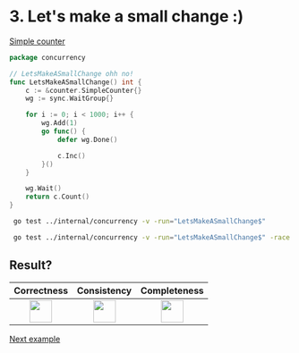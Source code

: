 # 3. Let's make a small change :)

[Simple counter](counter/simple.md)

```go
package concurrency

// LetsMakeASmallChange ohh no!
func LetsMakeASmallChange() int {
	c := &counter.SimpleCounter{}
	wg := sync.WaitGroup{}

	for i := 0; i < 1000; i++ {
		wg.Add(1)
		go func() {
			defer wg.Done()

			c.Inc()
		}()
	}

	wg.Wait()
	return c.Count()
}
```

```bash
 go test ../internal/concurrency -v -run="LetsMakeASmallChange$" 
```

```bash
 go test ../internal/concurrency -v -run="LetsMakeASmallChange$" -race 
```

## Result?

|                                                 Correctness                                                 |                                                 Consistency                                                 |                                                Completeness                                                 |
|:-----------------------------------------------------------------------------------------------------------:|:-----------------------------------------------------------------------------------------------------------:|:-----------------------------------------------------------------------------------------------------------:|
| <img height="40" src="/Users/RGurevitch/workspace/talk/golang-concurrency/docs/images/yes.png" width="40"/> | <img height="40" src="/Users/RGurevitch/workspace/talk/golang-concurrency/docs/images/yes.png" width="40"/> | <img height="40" src="/Users/RGurevitch/workspace/talk/golang-concurrency/docs/images/yes.png" width="40"/> |

[Next example](example_4.md)